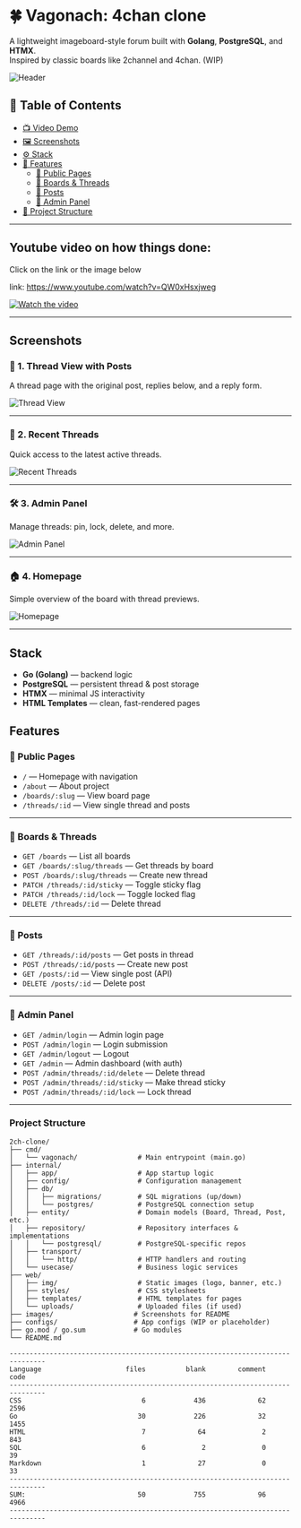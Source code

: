 # 🍀 Vagonach: 4chan clone

A lightweight imageboard-style forum built with **Golang**, **PostgreSQL**, and **HTMX**.  
Inspired by classic boards like 2channel and 4chan. (WIP)

![Header](/images/1.jpg)

## 📑 Table of Contents

- [📺 Video Demo](#youtube-video-on-how-things-done)
- [🖼️ Screenshots](#screenshots)
- [⚙️ Stack](#️stack)
- [🔧 Features](#features)
  - [🧭 Public Pages](#-public-pages)
  - [🧵 Boards & Threads](#-boards--threads)
  - [💬 Posts](#-posts)
  - [🔐 Admin Panel](#-admin-panel)
- [📁 Project Structure](#project-structure)

---

## Youtube video on how things done:

Click on the link or the image below

link: https://www.youtube.com/watch?v=QW0xHsxjweg

[![Watch the video](/images/6.png)](https://www.youtube.com/watch?v=QW0xHsxjweg)


---

## Screenshots

### 💬 1. Thread View with Posts

A thread page with the original post, replies below, and a reply form.

![Thread View](/images/2.jpg)

---

### 🧵 2. Recent Threads

Quick access to the latest active threads.

![Recent Threads](/images/3.jpg)

---

### 🛠️ 3. Admin Panel

Manage threads: pin, lock, delete, and more.

![Admin Panel](/images/4.jpg)

---

### 🏠 4. Homepage

Simple overview of the board with thread previews.

![Homepage](/images/5.png)

---

## Stack

- **Go (Golang)** — backend logic
- **PostgreSQL** — persistent thread & post storage
- **HTMX** — minimal JS interactivity
- **HTML Templates** — clean, fast-rendered pages

## Features

### 🧭 Public Pages

- `/` — Homepage with navigation
- `/about` — About project
- `/boards/:slug` — View board page
- `/threads/:id` — View single thread and posts

---

### 🧵 Boards & Threads

- `GET /boards` — List all boards
- `GET /boards/:slug/threads` — Get threads by board
- `POST /boards/:slug/threads` — Create new thread
- `PATCH /threads/:id/sticky` — Toggle sticky flag
- `PATCH /threads/:id/lock` — Toggle locked flag
- `DELETE /threads/:id` — Delete thread

---

### 💬 Posts

- `GET /threads/:id/posts` — Get posts in thread
- `POST /threads/:id/posts` — Create new post
- `GET /posts/:id` — View single post (API)
- `DELETE /posts/:id` — Delete post

---

### 🔐 Admin Panel

- `GET /admin/login` — Admin login page
- `POST /admin/login` — Login submission
- `GET /admin/logout` — Logout
- `GET /admin` — Admin dashboard (with auth)
- `POST /admin/threads/:id/delete` — Delete thread
- `POST /admin/threads/:id/sticky` — Make thread sticky
- `POST /admin/threads/:id/lock` — Lock thread

---

### Project Structure

```
2ch-clone/
├── cmd/
│   └── vagonach/               # Main entrypoint (main.go)
├── internal/
│   ├── app/                    # App startup logic
│   ├── config/                 # Configuration management
│   ├── db/
│   │   ├── migrations/         # SQL migrations (up/down)
│   │   └── postgres/           # PostgreSQL connection setup
│   ├── entity/                 # Domain models (Board, Thread, Post, etc.)
│   ├── repository/             # Repository interfaces & implementations
│   │   └── postgresql/         # PostgreSQL-specific repos
│   ├── transport/
│   │   └── http/               # HTTP handlers and routing
│   └── usecase/                # Business logic services
├── web/
│   ├── img/                    # Static images (logo, banner, etc.)
│   ├── styles/                 # CSS stylesheets
│   ├── templates/              # HTML templates for pages
│   └── uploads/                # Uploaded files (if used)
├── images/                    # Screenshots for README
├── configs/                   # App configs (WIP or placeholder)
├── go.mod / go.sum            # Go modules
└── README.md
```

```
-------------------------------------------------------------------------------
Language                     files          blank        comment           code
-------------------------------------------------------------------------------
CSS                              6            436             62           2596
Go                              30            226             32           1455
HTML                             7             64              2            843
SQL                              6              2              0             39
Markdown                         1             27              0             33
-------------------------------------------------------------------------------
SUM:                            50            755             96           4966
-------------------------------------------------------------------------------
```

